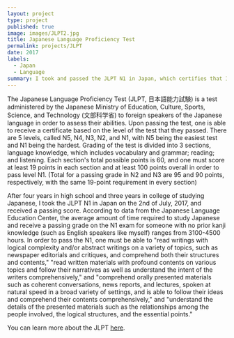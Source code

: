 ```yaml
---
layout: project
type: project
published: true
image: images/JLPT2.jpg
title: Japanese Language Proficiency Test
permalink: projects/JLPT
date: 2017
labels:
  - Japan
  - Language
summary: I took and passed the JLPT N1 in Japan, which certifies that I have fluent understanding of the Japanese language.
---
```


The Japanese Language Proficiency Test (JLPT, 日本語能力試験) is a test administered by the Japanese Ministry of Education, Culture, Sports, Science, and Technology (文部科学省) to foreign speakers of the Japanese language in order to assess their abilities. Upon passing the test, one is able to receive a certificate based on the level of the test that they passed. There are 5 levels, called N5, N4, N3, N2, and N1, with N5 being the easiest test and N1 being the hardest. Grading of the test is divided into 3 sections, language knowledge, which includes vocabulary and grammar; reading; and listening. Each section's total possible points is 60, and one must score at least 19 points in each section and at least 100 points overall in order to pass level N1. (Total for a passing grade in N2 and N3 are 95 and 90 points, respectively, with the same 19-point requirement in every section)

After four years in high school and three years in college of studying Japanese, I took the JLPT N1 in Japan on the 2nd of July, 2017, and received a passing score. According to data from the Japanese Language Education Center, the average amount of time required to study Japanese and receive a passing grade on the N1 exam for someone with no prior kanji knowledge (such as English speakers like myself) ranges from 3100-4500 hours. In order to pass the N1, one must be able to "read writings with logical complexity and/or abstract writings on a variety of topics, such as newspaper editorials and critiques, and comprehend both their structures and contents," "read written materials with profound contents on various topics and follow their narratives as well as understand the intent of the writers comprehensively," and "comprehend orally presented materials such as coherent conversations, news reports, and lectures, spoken at natural speed in a broad variety of settings, and is able to follow their ideas and comprehend their contents comprehensively," and "understand the details of the presented materials such as the relationships among the people involved, the logical structures, and the essential points."

You can learn more about the JLPT [here](http://www.jlpt.jp/e/index.html).
